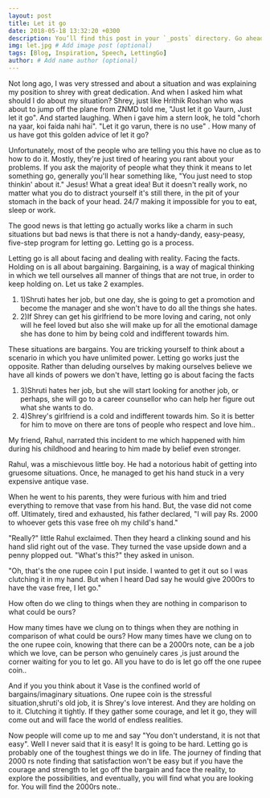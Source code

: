 ```yaml
---
layout: post
title: Let it go
date: 2018-05-18 13:32:20 +0300
description: You’ll find this post in your `_posts` directory. Go ahead and edit it and re-build the site to see your changes. # Add post description (optional)
img: let.jpg # Add image post (optional)
tags: [Blog, Inspiration, Speech, LettingGo]
author: # Add name author (optional)
---
```

Not long ago, I was very stressed and about a situation and was explaining my position to shrey with great dedication. And when I asked him what should I do about my situation? Shrey, just like Hrithik Roshan who was about to jump off the plane from ZNMD told me, &quot;Just let it go Vaurn, Just let it go&quot;. And started laughing. When i gave him a stern look, he told &quot;chorh na yaar, koi faida nahi hai&quot;. &quot;Let it go varun, there is no use&quot; . How many of us have got this golden advice of let it go?

Unfortunately, most of the people who are telling you this have no clue as to how to do it.   Mostly, they&#39;re just tired of hearing you rant about your problems.  If you ask the majority of people what they think it means to let something go, generally you&#39;ll hear something like, &quot;You just need to stop thinkin&#39; about it.&quot;  Jesus! What a great idea!   But it doesn&#39;t really work, no matter what you do to distract yourself it&#39;s still there, in the pit of your stomach in the back of your head. 24/7 making it impossible for you to eat, sleep or work.

The good news is that letting go actually works like a charm in such situations but bad news is that there is not a handy-dandy, easy-peasy, five-step program for letting go. Letting go is a process.

Letting go is all about facing and dealing with reality. Facing the facts.  Holding on is all about bargaining.  Bargaining, is a way of magical thinking in which we tell ourselves all manner of things that are not true, in order to keep holding on. Let us take 2 examples.

1. 1)Shruti hates her job, but one day, she is going to get a promotion and become the manager and she won&#39;t have to do all the things she hates.
2. 2)If Shrey can get his girlfriend to be more loving and caring, not only will he feel loved but also she will make up for all the emotional damage she has done to him by being cold and indifferent towards him.

These situations are bargains. You are tricking yourself to think about a scenario in which you have unlimited power. Letting go works just the opposite. Rather than deluding ourselves by making ourselves believe we have all kinds of powers we don&#39;t have, letting go is about facing the facts

1. 3)Shruti hates her job, but she will start looking for another job, or perhaps, she will go to a career counsellor who can help her figure out what she wants to do.
2. 4)Shrey&#39;s girlfriend is a cold and indifferent towards him. So it is better for him to move on there are tons of people who respect and love him..

My friend, Rahul, narrated this incident to me which happened with him during his childhood and hearing to him made by belief even stronger.

Rahul, was a mischievous little boy. He had a notorious habit of getting into gruesome situations. Once, he managed to get his hand stuck in a very expensive antique vase.

When he went to his parents, they were furious with him and tried everything to remove that vase from his hand. But, the vase did not come off. Ultimately, tired and exhausted, his father declared, &quot;I will pay Rs. 2000 to whoever gets this vase free oh my child&#39;s hand.&quot;

&quot;Really?&quot; little Rahul exclaimed. Then they heard a clinking sound and his hand slid right out of the vase. They turned the vase upside down and a penny plopped out. &quot;What&#39;s this?&quot; they asked in unison.

&quot;Oh, that&#39;s the one rupee coin I put inside. I wanted to get it out so I was clutching it in my hand. But when I heard Dad say he would give 2000rs to have the vase free, I let go.&quot;

How often do we cling to things when they are nothing in comparison to what could be ours?

How many times have we clung on to things when they are nothing in comparison of what could be ours? How many times have we clung on to the one rupee coin, knowing that there can be a 2000rs note, can be a job which we love, can be person who genuinely cares ,is just around the corner waiting for you to let go. All you have to do is let go off the one rupee coin..

And if you you think about it Vase is the confined world of bargains/imaginary situations. One rupee coin is the stressful situation,shruti&#39;s old job, it is Shrey&#39;s love interest. And they are holding on to it. Clutching it tightly. If they gather some courage, and let it go, they will come out and will face the world of endless realities.

Now people will come up to me and say &quot;You don&#39;t understand, it is not that easy&quot;. Well I never said that it is easy! It is going to be hard. Letting go is probably one of the toughest things we do in life. The journey of finding that 2000 rs note finding that satisfaction won&#39;t be easy but if you have the courage and strength to let go off the bargain and face the reality, to explore the possibilities, and eventually, you will find what you are looking for. You will find the 2000rs note..
